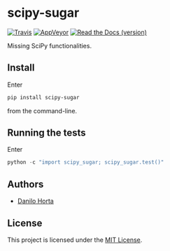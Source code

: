 # scipy-sugar

[![Travis](https://img.shields.io/travis/limix/scipy-sugar.svg?style=flat-square&label=linux%20%2F%20macos%20build)](https://travis-ci.org/limix/scipy-sugar) [![AppVeyor](https://img.shields.io/appveyor/ci/Horta/scipy-sugar.svg?style=flat-square&label=windows%20build)](https://ci.appveyor.com/project/Horta/scipy-sugar) [![Read the Docs (version)](https://img.shields.io/readthedocs/scipy-sugar/stable.svg?style=flat-square)](http://scipy-sugar.readthedocs.io/)

Missing SciPy functionalities.

## Install

Enter

```bash
pip install scipy-sugar
```

from the command-line.

## Running the tests

Enter

```python
python -c "import scipy_sugar; scipy_sugar.test()"
```

## Authors

* [Danilo Horta](https://github.com/horta)

## License

This project is licensed under the [MIT License](https://raw.githubusercontent.com/limix/scipy-sugar/master/LICENSE.md).
